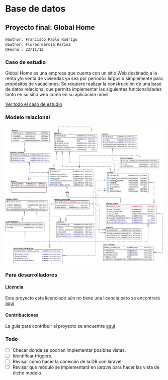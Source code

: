 # Base de datos

## Proyecto final: Global Home

```shell
@author: Francisco Pablo Rodrigo
@author: Flores García Karina
@Fecha : 23/11/12
```

### Caso de estudio

Global Home es una empresa que cuenta con un sitio Web destinado a la renta y/o venta de viviendas ya sea por periodos largos o simplemente para propósitos de vacaciones. Se requiere realizar la construcción de una base de datos relacional que permita implementar las siguientes funcionalidades tanto en su sitio web como en su aplicación móvil.

[Ver todo el caso de estudio](CASOESTUDIO.md)

### Modelo relacional

![modelo](docs/global_home.jpg)

### Para desarrolladores

#### Licencia

Este proyecto esta licenciado aún no tiene una licencia pero se encontrará  [aquí](LICENSE)

#### Contribuciones

La guía para contribuir al proyecto se encuentre [aquí](CONTRIBUTING)

### Todo

* [ ] Checar donde se podrían implementar posibles vistas.
* [ ] Identificar triggers.
* [ ] Revisar cómo hacer la conexión de la DB con laravel.
* [ ] Revisar que módulo se implementará en *laravel* para hacer las vista de dicho módulo.
